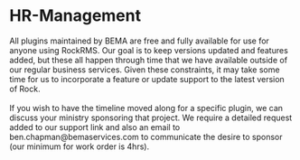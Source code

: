 # HR-Management
<div class='alert alert-warning'>All plugins maintained by BEMA are free and fully available for use for anyone using RockRMS. Our goal is to keep versions updated and features added, but these all happen through time that we have available outside of our regular business services. Given these constraints, it may take some time for us to incorporate a feature or update support to the latest version of Rock. </br>
</br>
If you wish to have the timeline moved along for a specific plugin, we can discuss your ministry sponsoring that project. We require a detailed request added to our support link and also an email to ben.chapman@bemaservices.com to communicate the desire to sponsor (our minimum for work order is 4hrs). </div>

